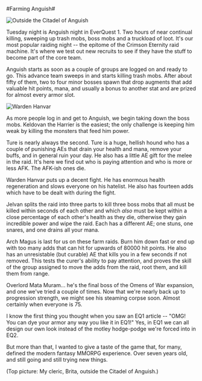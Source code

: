 #Farming Anguish#

![Outside the Citadel of Anguish](http://westkarana.com/wp-content/uploads/2006/08/anguish.jpg)

Tuesday night is Anguish night in EverQuest 1. Two hours of near continual killing, sweeping up trash mobs, boss mobs and a truckload of loot. It's our most popular raiding night -- the epitome of the Crimson Eternity raid machine. It's where we test out new recruits to see if they have the stuff to become part of the core team.

Anguish starts as soon as a couple of groups are logged on and ready to go. This advance team sweeps in and starts killing trash mobs. After about fifty of them, two to four minor bosses spawn that drop augments that add valuable hit points, mana, and usually a bonus to another stat and are prized for almost every armor slot.

![Warden Hanvar](http://westkarana.com/wp-content/uploads/2006/08/hanvar.jpg)

As more people log in and get to Anguish, we begin taking down the boss mobs. Keldovan the Harrier is the easiest; the only challenge is keeping him weak by killing the monsters that feed him power.

Ture is nearly always the second. Ture is a huge, hellish hound who has a couple of punishing AEs that drain your health and mana, remove your buffs, and in general ruin your day. He also has a little AE gift for the melee in the raid. It's here we find out who is paying attention and who is more or less AFK. The AFK-ish ones die.

Warden Hanvar puts up a decent fight. He has enormous health regeneration and slows everyone on his hatelist. He also has fourteen adds which have to be dealt with during the fight.

Jelvan splits the raid into three parts to kill three boss mobs that all must be killed within seconds of each other and which *also* must be kept within a close percentage of each other's health as they die, otherwise they gain incredible power and wipe the raid. Each has a different AE; one stuns, one snares, and one drains all your mana.

Arch Magus is last for us on these farm raids. Burn him down fast or end up with too many adds that can hit for upwards of 80000 hit points. He also has an unresistable (but curable) AE that kills you in a few seconds if not removed. This tests the curer's ability to pay attention, and proves the skill of the group assigned to move the adds from the raid, root them, and kill them from range.

Overlord Mata Muram... he's the final boss of the Omens of War expansion, and one we've tried a couple of times. Now that we're nearly back up to progression strength, we might see his steaming corpse soon. Almost certainly when everyone is 75.

I know the first thing you thought when you saw an EQ1 article -- "OMG! You can dye your armor any way you like it in EQ1!" Yes, in EQ1 we can all design our own look instead of the motley hodge-podge we're forced into in EQ2.

But more than that, I wanted to give a taste of the game that, for many, defined the modern fantasy MMORPG experience. Over seven years old, and still going and still trying new things.

(Top picture: My cleric, Brita, outside the Citadel of Anguish.)
